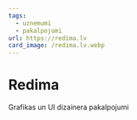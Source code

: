 ```yaml
---
tags:
  - uznemumi
  - pakalpojumi
url: https://redima.lv
card_image: /redima.lv.webp
---
```


# Redima

Grafikas un UI dizainera pakalpojumi
